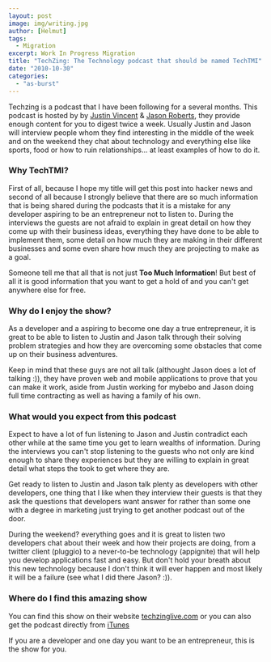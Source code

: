 ```yaml
---
layout: post
image: img/writing.jpg
author: [Helmut]
tags:
  - Migration
excerpt: Work In Progress Migration
title: "TechZing: The Technology podcast that should be named TechTMI"
date: "2010-10-30"
categories: 
  - "as-burst"
---
```


Techzing is a podcast that I have been following for a several months. This podcast is hosted by by [Justin Vincent](http://www.justinvincent.com/) & [Jason Roberts](http://www.codusoperandi.com/), they provide enough content for you to digest twice a week. Usually Justin and Jason will interview people whom they find interesting in the middle of the week and on the weekend they chat about technology and everything else like sports, food or how to ruin relationships... at least examples of how to do it.

### Why TechTMI?

First of all, because I hope my title will get this post into hacker news and second of all because I strongly believe that there are so much information that is being shared during the podcasts that it is a mistake for any developer aspiring to be an entrepreneur not to listen to. During the interviews the guests are not afraid to explain in great detail on how they come up with their business ideas, everything they have done to be able to implement them, some detail on how much they are making in their different businesses and some even share how much they are projecting to make as a goal.

Someone tell me that all that is not just **Too Much Information**! But best of all it is good information that you want to get a hold of and you can't get anywhere else for free.

### Why do I enjoy the show?

As a developer and a aspiring to become one day a true entrepreneur, it is great to be able to listen to Justin and Jason talk through their solving problem strategies and how they are overcoming some obstacles that come up on their business adventures.

Keep in mind that these guys are not all talk (althought Jason does a lot of talking :)), they have proven web and mobile applications to prove that you can make it work, aside from Justin working for mybebo and Jason doing full time contracting as well as having a family of his own.

### What would you expect from this podcast

Expect to have a lot of fun listening to Jason and Justin contradict each other while at the same time you get to learn wealths of information. During the interviews you can't stop listening to the guests who not only are kind enough to share they experiences but they are willing to explain in great detail what steps the took to get where they are.

Get ready to listen to Justin and Jason talk plenty as developers with other developers, one thing that I like when they interview their guests is that they ask the questions that developers want answer for rather than some one with a degree in marketing just trying to get another podcast out of the door.

During the weekend? everything goes and it is great to listen two developers chat about their week and how their projects are doing, from a twitter client (pluggio) to a never-to-be technology (appignite) that will help you develop applications fast and easy. But don't hold your breath about this new technology because I don't think it will ever happen and most likely it will be a failure (see what I did there Jason? :)).

### Where do I find this amazing show

You can find this show on their website [techzinglive.com](http://techzinglive.com/) or you can also get the podcast directly from [iTunes](http://itunes.apple.com/WebObjects/MZStore.woa/wa/viewPodcast?id=318567721)

If you are a developer and one day you want to be an entrepreneur, this is the show for you.
